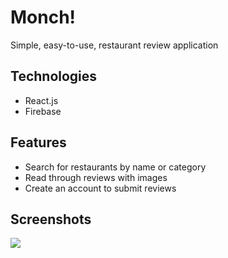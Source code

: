 # Monch!
Simple, easy-to-use, restaurant review application

## Technologies
- React.js
- Firebase

## Features
- Search for restaurants by name or category
- Read through reviews with images
- Create an account to submit reviews

## Screenshots
![](https://firebasestorage.googleapis.com/v0/b/monch-63774.appspot.com/o/github%2Fmonch.gif?alt=media&token=ddb205bf-5e12-4994-87df-d015e435f21a)
